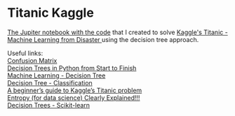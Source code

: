 # Titanic Kaggle

[The Jupiter notebook with the code](https://github.com/gornyMooj/TitanicKaggle/blob/e3080504a309c44d976517877c1e07a0197dce2f/assignment_final.ipynb) that I created to solve [Kaggle's Titanic - Machine Learning from Disaster ](https://www.kaggle.com/c/titanic) using the decision tree approach.

Useful links:<br />
[Confusion Matrix](https://en.wikipedia.org/wiki/Confusion_matrix)<br />
[Decision Trees in Python from Start to Finish](https://www.youtube.com/watch?v=q90UDEgYqeI&t=1302s)<br />
[Machine Learning - Decision Tree](https://www.w3schools.com/python/python_ml_decision_tree.asp)<br />
[Decision Tree - Classification](http://www.saedsayad.com/decision_tree.htm)<br />
[A beginner’s guide to Kaggle’s Titanic problem](https://towardsdatascience.com/a-beginners-guide-to-kaggle-s-titanic-problem-3193cb56f6ca)<br />
[Entropy (for data science) Clearly Explained!!!](https://www.youtube.com/watch?v=YtebGVx-Fxw)<br />
[Decision Trees - Scikit-learn](https://scikit-learn.org/stable/modules/tree.html)<br />
